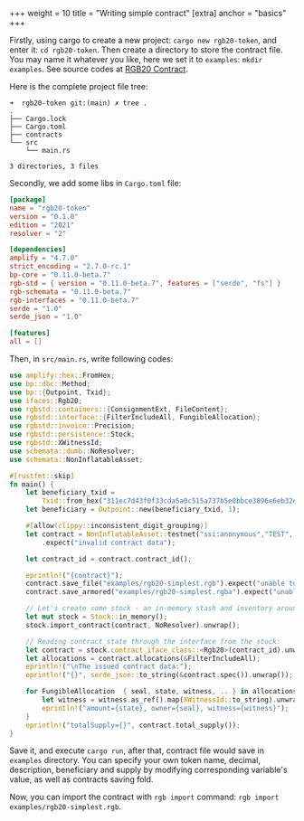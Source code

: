 +++
weight = 10
title = "Writing simple contract"
[extra]
anchor = "basics"
+++

Firstly, using cargo to create a new project: `cargo new rgb20-token`, and enter
it: `cd rgb20-token`. Then create a directory to store the contract file. You may
name it whatever you like, here we set it to `examples`: `mkdir examples`.
See source codes at [RGB20 Contract](https://github.com/bitlightlabs/bitlight-rgb20-contract).

Here is the complete project file tree:

```
➜  rgb20-token git:(main) ✗ tree .
.
├── Cargo.lock
├── Cargo.toml
├── contracts
└── src
    └── main.rs

3 directories, 3 files
```

Secondly, we add some libs in `Cargo.toml` file:

```toml
[package]
name = "rgb20-token"
version = "0.1.0"
edition = "2021"
resolver = "2"

[dependencies]
amplify = "4.7.0"
strict_encoding = "2.7.0-rc.1"
bp-core = "0.11.0-beta.7"
rgb-std = { version = "0.11.0-beta.7", features = ["serde", "fs"] }
rgb-schemata = "0.11.0-beta.7"
rgb-interfaces = "0.11.0-beta.7"
serde = "1.0"
serde_json = "1.0"

[features]
all = []
```

Then, in `src/main.rs`, write following codes:

```rust
use amplify::hex::FromHex;
use bp::dbc::Method;
use bp::{Outpoint, Txid};
use ifaces::Rgb20;
use rgbstd::containers::{ConsignmentExt, FileContent};
use rgbstd::interface::{FilterIncludeAll, FungibleAllocation};
use rgbstd::invoice::Precision;
use rgbstd::persistence::Stock;
use rgbstd::XWitnessId;
use schemata::dumb::NoResolver;
use schemata::NonInflatableAsset;

#[rustfmt::skip]
fn main() {
    let beneficiary_txid = 
        Txid::from_hex("311ec7d43f0f33cda5a0c515a737b5e0bbce3896e6eb32e67db0e868a58f4150").unwrap();
    let beneficiary = Outpoint::new(beneficiary_txid, 1);

    #[allow(clippy::inconsistent_digit_grouping)]
    let contract = NonInflatableAsset::testnet("ssi:anonymous","TEST", "Test asset", None, Precision::CentiMicro, [(Method::TapretFirst, beneficiary, 1_000_000_000_00u64)])
        .expect("invalid contract data");

    let contract_id = contract.contract_id();

    eprintln!("{contract}");
    contract.save_file("examples/rgb20-simplest.rgb").expect("unable to save contract");
    contract.save_armored("examples/rgb20-simplest.rgba").expect("unable to save armored contract");

    // Let's create some stock - an in-memory stash and inventory around it:
    let mut stock = Stock::in_memory();
    stock.import_contract(contract, NoResolver).unwrap();

    // Reading contract state through the interface from the stock:
    let contract = stock.contract_iface_class::<Rgb20>(contract_id).unwrap();
    let allocations = contract.allocations(&FilterIncludeAll);
    eprintln!("\nThe issued contract data:");
    eprintln!("{}", serde_json::to_string(&contract.spec()).unwrap());

    for FungibleAllocation  { seal, state, witness, .. } in allocations {
        let witness = witness.as_ref().map(XWitnessId::to_string).unwrap_or("~".to_owned());
        eprintln!("amount={state}, owner={seal}, witness={witness}");
    }
    eprintln!("totalSupply={}", contract.total_supply());
}

```

Save it, and execute `cargo run`, after that, contract file would save in
`examples` directory. You can specify your own token name, decimal,
description, beneficiary and supply by modifying corresponding variable's value,
as well as contracts saving fold.

Now, you can import the contract with `rgb import` command:
`rgb import examples/rgb20-simplest.rgb`.

